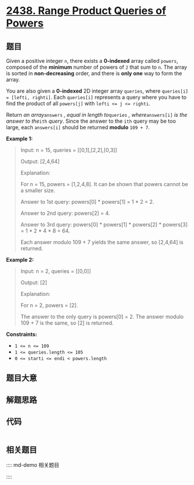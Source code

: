 # [2438. Range Product Queries of Powers](https://leetcode.com/problems/range-product-queries-of-powers)

## 题目

Given a positive integer `n`, there exists a **0-indexed** array called
`powers`, composed of the **minimum** number of powers of `2` that sum to `n`.
The array is sorted in **non-decreasing** order, and there is **only one** way
to form the array.

You are also given a **0-indexed** 2D integer array `queries`, where
`queries[i] = [lefti, righti]`. Each `queries[i]` represents a query where you
have to find the product of all `powers[j]` with `lefti <= j <= righti`.

Return _an array_`answers` _, equal in length to_`queries` _,
where_`answers[i]` _is the answer to the_`ith` _query_. Since the answer to
the `ith` query may be too large, each `answers[i]` should be returned
**modulo** `109 + 7`.



**Example 1:**

> Input: n = 15, queries = [[0,1],[2,2],[0,3]]
> 
> Output: [2,4,64]
> 
> Explanation:
> 
> For n = 15, powers = [1,2,4,8]. It can be shown that powers cannot be a smaller size.
> 
> Answer to 1st query: powers[0] * powers[1] = 1 * 2 = 2.
> 
> Answer to 2nd query: powers[2] = 4.
> 
> Answer to 3rd query: powers[0] * powers[1] * powers[2] * powers[3] = 1 * 2 * 4 * 8 = 64.
> 
> Each answer modulo 109 + 7 yields the same answer, so [2,4,64] is returned.

**Example 2:**

> Input: n = 2, queries = [[0,0]]
> 
> Output: [2]
> 
> Explanation:
> 
> For n = 2, powers = [2].
> 
> The answer to the only query is powers[0] = 2. The answer modulo 109 + 7 is the same, so [2] is returned.

**Constraints:**

  * `1 <= n <= 109`
  * `1 <= queries.length <= 105`
  * `0 <= starti <= endi < powers.length`


## 题目大意

## 解题思路

## 代码

```javascript

```

## 相关题目

:::: md-demo 相关题目

::::
